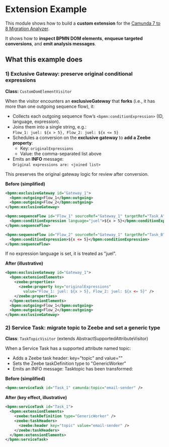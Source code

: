 # Extension Example

This module shows how to build a **custom extension** for the [Camunda 7 to 8 Migration Analyzer](https://github.com/camunda-community-hub/camunda-7-to-8-migration-analyzer).

It shows how to **inspect BPMN DOM elements**, **enqueue targeted conversions**, and **emit analysis messages**.

## What this example does

### 1) Exclusive Gateway: preserve original conditional expressions

**Class:** `CustomDomElementVisitor`

When the visitor encounters an **exclusiveGateway** that **forks** (i.e., it has more than one outgoing sequence flow), it:

- Collects each outgoing sequence flow’s `<bpmn:conditionExpression>` (ID, language, expression).
- Joins them into a single string, e.g.:  
  `Flow_1: juel: ${x > 5}, Flow_2: juel: ${x <= 5}`
- Schedules a conversion on the **exclusive gateway** to **add a Zeebe property**:
  - Key: `originalExpressions`
  - Value: the comma-separated list above
- Emits an **INFO** message:  
  `Original expressions are: <joined list>`

This preserves the original gateway logic for review after conversion.

**Before (simplified)**

```xml
<bpmn:exclusiveGateway id="Gateway_1">
  <bpmn:outgoing>Flow_1</bpmn:outgoing>
  <bpmn:outgoing>Flow_2</bpmn:outgoing>
</bpmn:exclusiveGateway>

<bpmn:sequenceFlow id="Flow_1" sourceRef="Gateway_1" targetRef="Task_A">
  <bpmn:conditionExpression language="juel">${x > 5}</bpmn:conditionExpression>
</bpmn:sequenceFlow>

<bpmn:sequenceFlow id="Flow_2" sourceRef="Gateway_1" targetRef="Task_B">
  <bpmn:conditionExpression>${x <= 5}</bpmn:conditionExpression>
</bpmn:sequenceFlow>
```

If no expression language is set, it is treated as "juel".

**After (illustrative)**

```xml
<bpmn:exclusiveGateway id="Gateway_1">
  <bpmn:extensionElements>
    <zeebe:properties>
      <zeebe:property key="originalExpressions"
        value="Flow_1: juel: ${x > 5}, Flow_2: juel: ${x <= 5}" />
    </zeebe:properties>
  </bpmn:extensionElements>
  <bpmn:outgoing>Flow_1</bpmn:outgoing>
  <bpmn:outgoing>Flow_2</bpmn:outgoing>
</bpmn:exclusiveGateway>
```

### 2) Service Task: migrate topic to Zeebe and set a generic type

**Class**: `TaskTopicVisitor` (extends AbstractSupportedAttributeVisitor)

When a Service Task has a supported attribute named topic:
* Adds a Zeebe task header: key="topic" and value="<topic value>"
* Sets the Zeebe taskDefinition type to "GenericWorker"
* Emits an INFO message: Tasktopic has been transformed: <topic value>

**Before (simplified)**

```xml
<bpmn:serviceTask id="Task_1" camunda:topic="email-sender" />
```

**After (key effect, illustrative)**

```xml
<bpmn:serviceTask id="Task_1">
  <bpmn:extensionElements>
    <zeebe:taskDefinition type="GenericWorker" />
    <zeebe:taskHeaders>
      <zeebe:header key="topic" value="email-sender" />
    </zeebe:taskHeaders>
  </bpmn:extensionElements>
</bpmn:serviceTask>
```